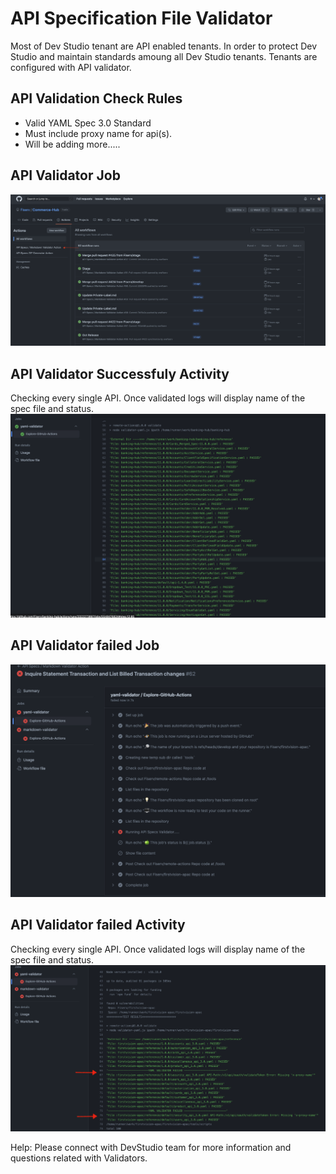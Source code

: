 # API Specification File Validator

Most of Dev Studio tenant are API enabled tenants. In order to protect Dev Studio and maintain standards amoung all Dev Studio tenants. Tenants are configured with API validator. 

## API Validation Check Rules

- Valid YAML Spec 3.0 Standard
- Must include proxy name for api(s).
- Will be adding more.....


## API Validator Job

![Git Action](../images/api-validator.png)


## API Validator Successfuly Activity

Checking every single API. Once validated logs will display name of the spec file and status. 
![Git Action](../images/api-validator-pass.png)


## API Validator failed Job

![Git Action](../images/failed-api-validator-action.png)


## API Validator failed Activity

Checking every single API. Once validated logs will display name of the spec file and status. 
![Git Action](../images/failed-api-validator-activity.png)

Help: Please connect with DevStudio team for more information and questions related with Validators. 


